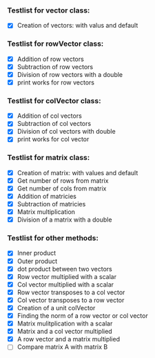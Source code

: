 ### Testlist for vector class:
- [x] Creation of vectors: with valus and default

### Testlist for rowVector class:
- [x] Addition of row vectors
- [x] Subtraction of row vectors
- [x] Division of row vectors with a double
- [x] print works for row vectors

### Testlist for colVector class:
- [x] Addition of col vectors
- [x] Subtraction of col vectors
- [x] Division of col vectors with double
- [x] print works for col vector

### Testlist for matrix class:
- [x] Creation of matrix: with values and default
- [x] Get number of rows from matrix
- [x] Get number of cols from matrix
- [x] Addition of matricies
- [x] Subtraction of matricies
- [x] Matrix multiplication
- [x] Division of a matrix with a double

### Testlist for other methods:
- [x] Inner product
- [x] Outer product
- [x] dot product between two vectors
- [x] Row vector multiplied with a scalar
- [x] Col vector multiplied with a scalar
- [x] Row vector transposes to a col vector
- [x] Col vector transposes to a row vector
- [x] Creation of a unit colVector
- [x] Finding the norm of a row vector or col vector
- [x] Matrix mulitplication with a scalar
- [x] Matrix and a col vector multiplied
- [x] A row vector and a matrix multiplied
- [ ] Compare matrix A with matrix B